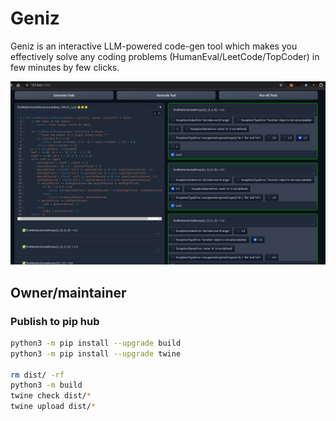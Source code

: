 # Geniz

Geniz is an interactive LLM-powered code-gen tool which makes you effectively solve any coding problems (HumanEval/LeetCode/TopCoder) in few minutes by few clicks.

![screenshot_1](static/screenshot_1.png)


## Owner/maintainer

### Publish to pip hub

```bash
python3 -m pip install --upgrade build
python3 -m pip install --upgrade twine

rm dist/ -rf
python3 -m build
twine check dist/*
twine upload dist/*
```
